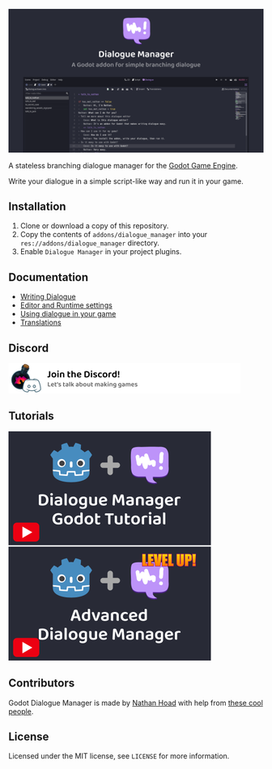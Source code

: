 ![Dialogue Manager for Godot](docs/hero.png)

A stateless branching dialogue manager for the [Godot Game Engine](https://godotengine.org/). 

Write your dialogue in a simple script-like way and run it in your game.

## Installation

1. Clone or download a copy of this repository.
2. Copy the contents of `addons/dialogue_manager` into your `res://addons/dialogue_manager` directory.
3. Enable `Dialogue Manager` in your project plugins.

## Documentation

- [Writing Dialogue](docs/Writing_Dialogue.md)
- [Editor and Runtime settings](docs/Settings.md)
- [Using dialogue in your game](docs/Using_Dialogue.md)
- [Translations](docs/Translations.md)

## Discord

[![Join the Discord](docs/discord.png)](https://discord.gg/zwBVQdJchX)

## Tutorials

[![Tutorial video](docs/tutorial.png)](https://youtu.be/08HHSQGXfgM)
[![Advanced tutorial video](docs/tutorial2.png)](https://youtu.be/X02XHXQlhSo)

## Contributors

Godot Dialogue Manager is made by [Nathan Hoad](https://nathanhoad.net) with help from [these cool people](https://github.com/nathanhoad/godot_dialogue_manager/graphs/contributors).

## License

Licensed under the MIT license, see `LICENSE` for more information.
